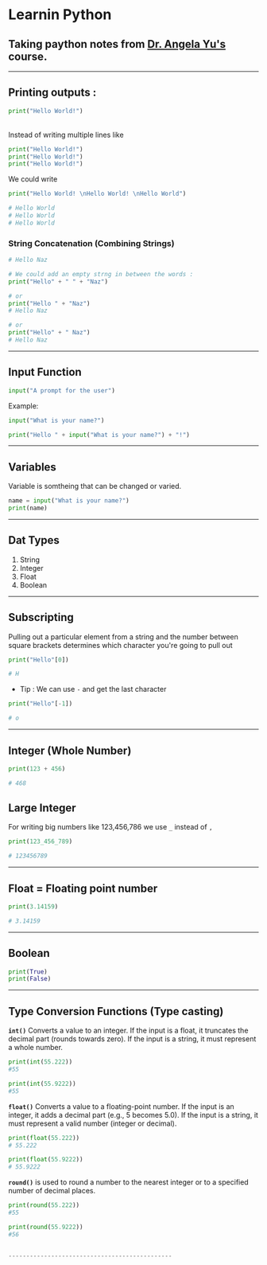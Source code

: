 # Learnin Python


## Taking paython notes from [Dr. Angela Yu's](https://www.udemy.com/course/100-days-of-code/?srsltid=AfmBOoqVLnX2FVCJWsKZIQXpZmtsk2hJeZ4mki6rIAl8QL7ykq0aBmsq) course.

--------------------------------
## Printing outputs : <br>
```python
print("Hello World!")
```
<br>
Instead of writing multiple lines like

```python
print("Hello World!")
print("Hello World!")
print("Hello World!")
```

We could write 
```python
print("Hello World! \nHello World! \nHello World")

# Hello World 
# Hello World 
# Hello World
```

### String Concatenation (Combining Strings)

```python
# Hello Naz

# We could add an empty strng in between the words :
print("Hello" + " " + "Naz")

# or
print("Hello " + "Naz")
# Hello Naz

# or
print("Hello" + " Naz")
# Hello Naz
```

----------------------------------------------
## Input Function

```python
input("A prompt for the user")
```
Example:

```python
input("What is your name?")
```


```python
print("Hello " + input("What is your name?") + "!")
```

----------------------------------------------

## Variables 
Variable is somtheing that can be changed or varied.

```python
name = input("What is your name?")
print(name)
```

----------------------------------------------


## Dat Types

1. String
2. Integer
3. Float
4. Boolean

----------------------------------------------


## Subscripting

Pulling out a particular element from a string and the number between square brackets determines which character you're going to pull out

```python
print("Hello"[0])

# H
```

* Tip :
We can use `-` and get the last character

```python
print("Hello"[-1])

# o
```

----------------------------------------------

## Integer (Whole Number)

```python
print(123 + 456)

# 468
```

## Large Integer 

For writing big numbers like 123,456,786 we use `_` instead of `,`
```python
print(123_456_789)

# 123456789
```
----------------------------------------------

## Float = Floating point number

```python
print(3.14159)

# 3.14159
```

----------------------------------------------
## Boolean

```python
print(True)
print(False)
```

----------------------------------------------

## Type Conversion Functions (Type casting)


**`int()`** Converts a value to an integer. If the input is a float, it truncates the decimal part (rounds towards zero). If the input is a string, it must represent a whole number.

```python
print(int(55.222))
#55

print(int(55.9222))
#55
```

**`float()`** Converts a value to a floating-point number. If the input is an integer, it adds a decimal part (e.g., 5 becomes 5.0). If the input is a string, it must represent a valid number (integer or decimal).

```python
print(float(55.222))
# 55.222

print(float(55.9222))
# 55.9222
```

**`round()`** is used to round a number to the nearest integer or to a specified number of decimal places.

```python
print(round(55.222))
#55

print(round(55.9222))
#56


----------------------------------------------


